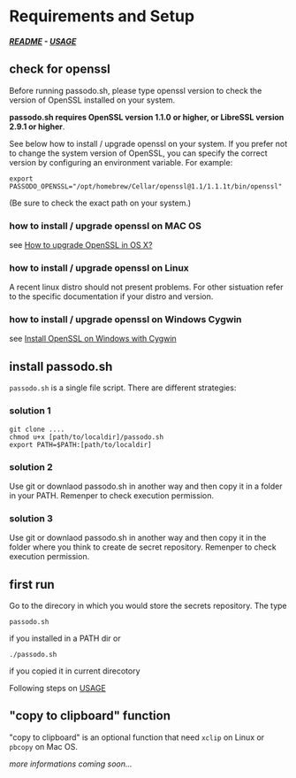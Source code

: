 # Requirements and Setup
#####  [README](https://github.com/brujo71/passodo.sh/blob/main/README.md) - [USAGE](https://github.com/brujo71/passodo.sh/blob/main/USAGE.md)
## check for openssl
Before running passodo.sh, please type openssl version to check the version of OpenSSL installed on your system.

**passodo.sh requires OpenSSL version 1.1.0 or higher, or LibreSSL version 2.9.1 or higher**.

See below how to install / upgrade openssl on your system. If you prefer not to change the system version of OpenSSL, you can specify the correct version by configuring an environment variable. For example: 
```
export PASSODO_OPENSSL="/opt/homebrew/Cellar/openssl@1.1/1.1.1t/bin/openssl"
```
(Be sure to check the exact path on your system.)

### how to install / upgrade openssl on MAC OS
see [How to upgrade OpenSSL in OS X?](https://apple.stackexchange.com/questions/126830/how-to-upgrade-openssl-in-os-x)

### how to install / upgrade openssl on Linux
A recent linux distro should not present problems. For other sistuation refer to the specific  documentation if your distro and version.

### how to install / upgrade openssl on Windows Cygwin
see [Install OpenSSL on Windows with Cygwin](https://www.ssl.com/how-to/install-openssl-on-windows-with-cygwin/)

## install passodo.sh
`passodo.sh` is a single file script. There are different strategies:
### solution 1
```
git clone ....
chmod u+x [path/to/localdir]/passodo.sh
export PATH=$PATH:[path/to/localdir]
```
### solution 2
Use git or downlaod passodo.sh in another way and then copy it in a folder in your PATH. Remenper to check execution permission.

### solution 3
Use git or downlaod passodo.sh in another way and then copy it in the folder where you think to create de secret repository. Remenper to check execution permission.
## first run
Go to the direcory in which you would store the secrets repository. The type
```
passodo.sh
```
if you installed in a PATH dir or
```
./passodo.sh
```
if you copied it in current direcotory

Following steps on [USAGE](https://github.com/brujo71/passodo.sh/blob/main/USAGE.md)

## "copy to clipboard" function
"copy to clipboard" is an optional function that need `xclip` on Linux or `pbcopy` on Mac OS.

*more informations coming soon...*

